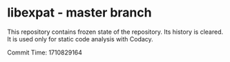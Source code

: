 # libexpat - master branch

This repository contains frozen state of the repository.
Its history is cleared. It is used only for static code
analysis with Codacy.

Commit Time: 1710829164